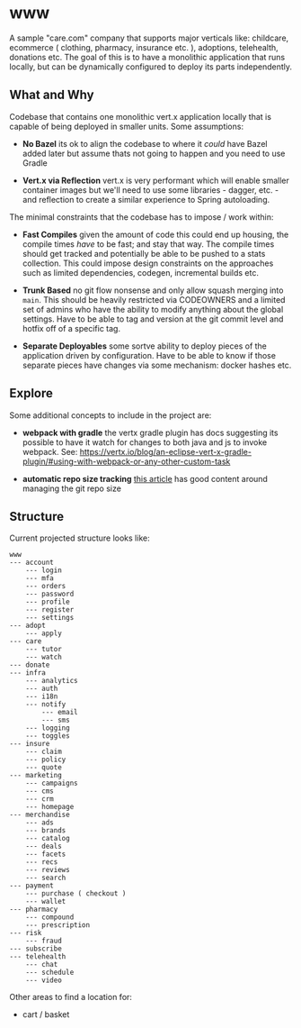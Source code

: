 # www
A sample "care.com" company that supports major verticals like: childcare, ecommerce ( clothing, pharmacy, insurance etc. ), adoptions, telehealth, donations etc. The
goal of this is to have a monolithic application that runs locally, but can be
dynamically configured to deploy its parts independently.

## What and Why
Codebase that contains one monolithic vert.x application locally that is capable of being deployed in smaller units. Some assumptions:

- **No Bazel** its ok to align the codebase to where it _could_ have Bazel added later but assume thats not going to happen and you need to use Gradle

- **Vert.x via Reflection** vert.x is very performant which will enable smaller container images but we'll need to use some libraries - dagger, etc. - and reflection to create a similar experience to Spring autoloading.

The minimal constraints that the codebase has to impose / work within:

- **Fast Compiles** given the amount of code this could end up housing, the compile times _have_ to be fast; and stay that way. The compile times should get tracked and potentially be able to be pushed to a stats collection. This could impose design constraints on the approaches such as limited dependencies, codegen, incremental builds etc.

- **Trunk Based** no git flow nonsense and only allow squash merging into `main`. This should be heavily restricted via CODEOWNERS and a limited set of admins who have the ability to modify anything about the global settings. Have to be able to tag and version at the git commit level and hotfix off of a specific tag.

- **Separate Deployables** some sortve ability to deploy pieces of the application driven by configuration. Have to be able to know if those separate pieces have changes via some mechanism: docker hashes etc.

## Explore
Some additional concepts to include in the project are:

- **webpack with gradle** the vertx gradle plugin has docs suggesting its possible to have it watch for changes to both java and js to invoke webpack. See: https://vertx.io/blog/an-eclipse-vert-x-gradle-plugin/#using-with-webpack-or-any-other-custom-task

- **automatic repo size tracking** [this article](https://gitential.com/the-gitential-guide-on-how-to-reduce-the-size-of-your-git-repository/) has good content around managing the git repo size

## Structure
Current projected structure looks like:
```
www
--- account
    --- login
    --- mfa
    --- orders
    --- password
    --- profile
    --- register
    --- settings
--- adopt
    --- apply
--- care
    --- tutor
    --- watch
--- donate
--- infra
    --- analytics
    --- auth
    --- i18n
    --- notify
        --- email
        --- sms
    --- logging
    --- toggles
--- insure
    --- claim
    --- policy
    --- quote
--- marketing
    --- campaigns
    --- cms
    --- crm
    --- homepage
--- merchandise
    --- ads
    --- brands
    --- catalog
    --- deals
    --- facets
    --- recs
    --- reviews
    --- search
--- payment
    --- purchase ( checkout )
    --- wallet
--- pharmacy
    --- compound
    --- prescription
--- risk
    --- fraud
--- subscribe
--- telehealth
    --- chat
    --- schedule
    --- video
```

Other areas to find a location for:
- cart / basket
